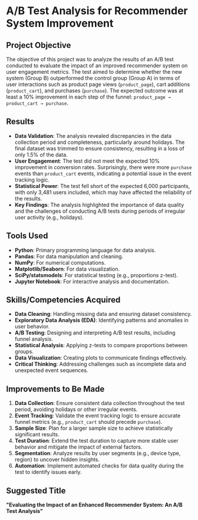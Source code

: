# A/B Test Analysis for Recommender System Improvement

## Project Objective
The objective of this project was to analyze the results of an A/B test conducted to evaluate the impact of an improved recommender system on user engagement metrics. The test aimed to determine whether the new system (Group B) outperformed the control group (Group A) in terms of user interactions such as product page views (`product_page`), cart additions (`product_cart`), and purchases (`purchase`). The expected outcome was at least a 10% improvement in each step of the funnel: `product_page → product_cart → purchase`.

## Results
- **Data Validation**: The analysis revealed discrepancies in the data collection period and completeness, particularly around holidays. The final dataset was trimmed to ensure consistency, resulting in a loss of only 1.5% of the data.
- **User Engagement**: The test did not meet the expected 10% improvement in conversion rates. Surprisingly, there were more `purchase` events than `product_cart` events, indicating a potential issue in the event tracking logic.
- **Statistical Power**: The test fell short of the expected 6,000 participants, with only 3,481 users included, which may have affected the reliability of the results.
- **Key Findings**: The analysis highlighted the importance of data quality and the challenges of conducting A/B tests during periods of irregular user activity (e.g., holidays).

## Tools Used
- **Python**: Primary programming language for data analysis.
- **Pandas**: For data manipulation and cleaning.
- **NumPy**: For numerical computations.
- **Matplotlib/Seaborn**: For data visualization.
- **SciPy/statsmodels**: For statistical testing (e.g., proportions z-test).
- **Jupyter Notebook**: For interactive analysis and documentation.

## Skills/Competencies Acquired
- **Data Cleaning**: Handling missing data and ensuring dataset consistency.
- **Exploratory Data Analysis (EDA)**: Identifying patterns and anomalies in user behavior.
- **A/B Testing**: Designing and interpreting A/B test results, including funnel analysis.
- **Statistical Analysis**: Applying z-tests to compare proportions between groups.
- **Data Visualization**: Creating plots to communicate findings effectively.
- **Critical Thinking**: Addressing challenges such as incomplete data and unexpected event sequences.

## Improvements to Be Made
1. **Data Collection**: Ensure consistent data collection throughout the test period, avoiding holidays or other irregular events.
2. **Event Tracking**: Validate the event tracking logic to ensure accurate funnel metrics (e.g., `product_cart` should precede `purchase`).
3. **Sample Size**: Plan for a larger sample size to achieve statistically significant results.
4. **Test Duration**: Extend the test duration to capture more stable user behavior and mitigate the impact of external factors.
5. **Segmentation**: Analyze results by user segments (e.g., device type, region) to uncover hidden insights.
6. **Automation**: Implement automated checks for data quality during the test to identify issues early.

## Suggested Title
**"Evaluating the Impact of an Enhanced Recommender System: An A/B Test Analysis"**